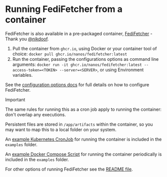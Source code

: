 # Running FediFetcher from a container

FediFetcher is also available in a pre-packaged container, [FediFetcher](https://github.com/nanos/FediFetcher/pkgs/container/fedifetcher) - Thank you [@nikdoof](https://github.com/nikdoof).

1. Pull the container from `ghcr.io`, using Docker or your container tool of choice: `docker pull ghcr.io/nanos/fedifetcher:latest`
2. Run the container, passing the configurations options as command line arguments: `docker run -it ghcr.io/nanos/fedifetcher:latest --access-token=<TOKEN> --server=<SERVER>`, or using Environment variables.

See the [configuration options docs](./config.md) for full details on how to configure FediFetcher.

> [!IMPORTANT]
>
> The same rules for running this as a cron job apply to running the container: don't overlap any executions.

Persistent files are stored in `/app/artifacts` within the container, so you may want to map this to a local folder on your system.

An [example Kubernetes CronJob](../examples/k8s-cronjob.md) for running the container is included in the `examples` folder.

An [example Docker Compose Script](../examples/docker-compose.yaml) for running the container periodically is included in the `examples` folder.

For other options of running FediFetcher see the [README file](../README.md).